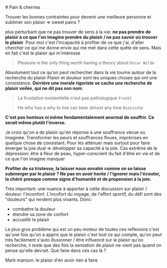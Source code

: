 # Pain & cherries

Trouver les bonnes contraintes pour devenir une meilleure personne et sublimer son plaisir
=> sweet pains ?

plus perturbant que ne pas trouver de sens à la vie: **ne pas prendre de plaisir à ce que l'on imagine prendre du plaisir / ne pas savoir où trouver le plaisir**. Pour moi c'est l'incapacité à profiter de ce que j'ai, d'aller chercher ce qui me donne envie qui me met dans cette quête de sens. Mais en fait c'est le plaisir qui m'intéresse

> Pleasure is the only thing worth having a theory about
`Oscar Wilde`

Absolument tout ce qu'on peut rechercher dans la vie tourne autour de la recherche du plaisir
Plaisir et douleur sont les uniques choses qui ont une consistance. **Derrière une morale rigoriste se cache une recherche de plaisir voilée, qui ne dit pas son nom**.

> La frustation existentielle n'est pas pathologique
`Frankl`

> He who has a why to live can bear almost any how
`Nietzsche`

**C'est pas honteux ni même fondamentalement anormal de souffrir. Ce serait même plutôt l'inverse.**

Je crois qu'on a de plaisir qu'en réponse à une souffrance vécue ou imaginée.
Transformer les peurs et souffrances floues, imprécises en quelque chose de consistant. Pour les atténuer mais surtout pour faire émerger la joie dual => développer sa capacité à la joie.
Cas extrême de la dépression: être à fleur de peau, hyper-conscient du fait d'être en vie et de ce que l'on imagine manquer

**Profiter de sa tristesse, la laisser nous envahir comme on se laisse submerger par le plaisir ? Ne pas en avoir honte / l'ignorer mais l'écouter, la chérir presque comme signe d'humanité et de propension à la joie.**

Très important: une nuance à apporter à cette discussion sur plaisir / douleur: l'inconfort.
L'incofort du voyage, de l'effort sportif, du défi sont des "douleurs" qui rendent plus vivants. Donc:
- combattre la douleur
- étendre sa zone de confort
- accueillir le plaisir


Le plus gros problème qui est un peu moteur de toutes ces reflexions c'est qu'une fois qu'on a appris que le plaisir c'est tout ce qui compte, qu'on peut très facilement s'auto illusionner / être influencé sur le plaisir qu'on recherche, il reste que des fois la sensation de plaisir ne vient pas quand on pense qu'elle devrait. Que faire dans ces cas là ?

Mark manson: le plaisir d'en avoir rien à faire